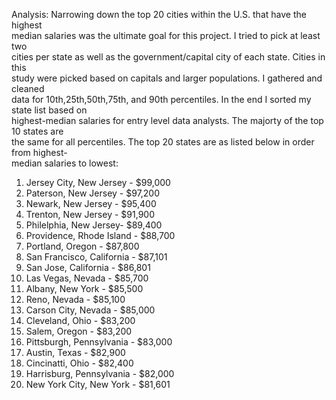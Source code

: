 Analysis: Narrowing down the top 20 cities within the U.S. that have the highest  								
median salaries was the ultimate goal for this project. I tried to pick at least two 								
cities per state as well as the government/capital city of each state. Cities in this								
study were picked based on capitals and larger populations. I gathered and cleaned								
data for 10th,25th,50th,75th, and 90th percentiles. In the end I sorted my state list based on 								
highest-median salaries for entry level data analysts. The majorty of the top 10 states are								
the same for all percentiles. The top 20 states are as listed below in order from highest-								
median salaries to lowest:								
1) Jersey City, New Jersey -           $99,000								
2) Paterson, New Jersey -               $97,200								
3) Newark, New Jersey -                  $95,400								
4) Trenton, New Jersey -                  $91,900								
5) Philelphia, New Jersey-               $89,400								
6) Providence, Rhode Island -         $88,700								
7) Portland, Oregon -                          $87,800								
8) San Francisco, California -            $87,101								
9) San Jose, California -                      $86,801								
10) Las Vegas, Nevada -                     $85,700								
11) Albany, New York -                       $85,500								
12) Reno, Nevada -                              $85,100								
13) Carson City, Nevada -                  $85,000								
14) Cleveland, Ohio -                          $83,200								
15) Salem, Oregon -                             $83,200								
16) Pittsburgh, Pennsylvania -        $83,000								
17) Austin, Texas -                                $82,900								
18) Cincinatti, Ohio -                           $82,400								
19) Harrisburg, Pennsylvania -        $82,000								
20) New York City, New York -        $81,601								
